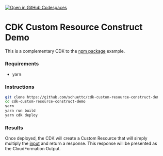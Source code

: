[![Open in GitHub Codespaces](https://github.com/codespaces/badge.svg)](https://github.com/codespaces/new?hide_repo_select=true&ref=main&repo=443233366)

# CDK Custom Resource Construct Demo

This is a complementary CDK to the [npm package](https://www.npmjs.com/package/cdk-custom-resource-construct-example) example.

### Requirements

- yarn

### Instructions

```bash
git clone https://github.com/schuettc/cdk-custom-resource-construct-demo
cd cdk-custom-resource-construct-demo
yarn
yarn run build
yarn cdk deploy
```

### Results

Once deployed, the CDK will create a Custom Resource that will simply multiply the [input](https://github.com/schuettc/cdk-custom-resource-construct-demo/blob/6b460937b269ef7343fa0cc3e10cfd6404c358a5/lib/cdk-custom-resource-construct-demo-stack.ts#L10) and return a response. This response will be presented as the CloudFormation Output.
